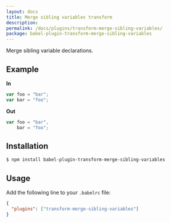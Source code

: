 ```yaml
---
layout: docs
title: Merge sibling variables transform
description:
permalink: /docs/plugins/transform-merge-sibling-variables/
package: babel-plugin-transform-merge-sibling-variables
---
```


Merge sibling variable declarations.

## Example

**In**

```javascript
var foo = "bar";
var bar = "foo";
```

**Out**

```javascript
var foo = "bar",
    bar = "foo";
```

## Installation

```sh
$ npm install babel-plugin-transform-merge-sibling-variables
```

## Usage

Add the following line to your `.babelrc` file:

```json
{
  "plugins": ["transform-merge-sibling-variables"]
}
```
